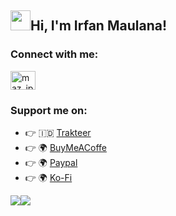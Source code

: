 <h2 class="flex"><img src="https://tva1.sinaimg.cn/large/e6c9d24egy1h1571l0uucg205k05egri.gif" width="32" />Hi, I'm Irfan Maulana!</h2>

### Connect with me:

<p align="left">
<a href="https://twitter.com/maz_ipan" target="blank"><img align="center" src="https://raw.githubusercontent.com/rahuldkjain/github-profile-readme-generator/master/src/images/icons/Social/twitter.svg" alt="maz_ipan" height="30" width="40" /></a>
</p>

### Support me on:

- 👉 🇮🇩 [Trakteer](https://trakteer.id/mazipan/tip?utm_source=github)
- 👉 🌍 [BuyMeACoffe](https://www.buymeacoffee.com/mazipan?utm_source=github)
- 👉 🌍 [Paypal](https://www.paypal.me/mazipan?utm_source=github)
- 👉 🌍 [Ko-Fi](https://ko-fi.com/mazipan)

<p><img src="https://github-readme-stats.vercel.app/api/top-langs/?username=mazipan&theme=algolia&hide_border=true&langs_count=5" /><img src="https://github-readme-stats.vercel.app/api?username=mazipan&show_icons=true&theme=algolia&hide_border=true&count_private=true&line_height=27" /></p>
